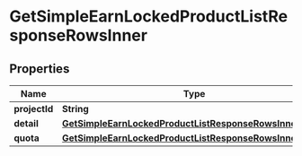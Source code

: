 

# GetSimpleEarnLockedProductListResponseRowsInner


## Properties

| Name | Type | Description | Notes |
|------------ | ------------- | ------------- | -------------|
|**projectId** | **String** |  |  [optional] |
|**detail** | [**GetSimpleEarnLockedProductListResponseRowsInnerDetail**](GetSimpleEarnLockedProductListResponseRowsInnerDetail.md) |  |  [optional] |
|**quota** | [**GetSimpleEarnLockedProductListResponseRowsInnerQuota**](GetSimpleEarnLockedProductListResponseRowsInnerQuota.md) |  |  [optional] |



